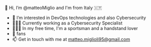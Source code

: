 👋 Hi, I’m @matteoMiglio and I'm from Italy 🇮🇹 
- 👀 I’m interested in DevOps technologies and also Cybersecurity 
- 🧑🏼‍💻 Currently working as a Cybersecurity Specialist
- 🤸🏻‍♂️ In my free time, I'm a sportsman and a handstand lover
-   fans
- 📫 Get in touch with me at matteo.miglioli95@gmail.com

<!---
matteoMiglio/matteoMiglio is a ✨ special ✨ repository because its `README.md` (this file) appears on your GitHub profile.
You can click the Preview link to take a look at your changes.
--->
